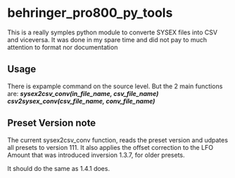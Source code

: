 # behringer_pro800_py_tools

This is a really symples python module to converte SYSEX files into CSV and viceversa. It was done in my
spare time and did not pay to much attention to format nor documentation

## Usage
There is expample command on the source level. But the 2 main functions are:
***sysex2csv_conv(in_file_name, csv_file_name)***
***csv2sysex_conv(csv_file_name, conv_file_name)***

## Preset Version note
The current sysex2csv_conv function, reads the preset version and udpates all presets to version 111.
It also applies the offset correction to the LFO Amount that was introduced inversion 1.3.7, for older presets.

It should do the same as 1.4.1 does. 
